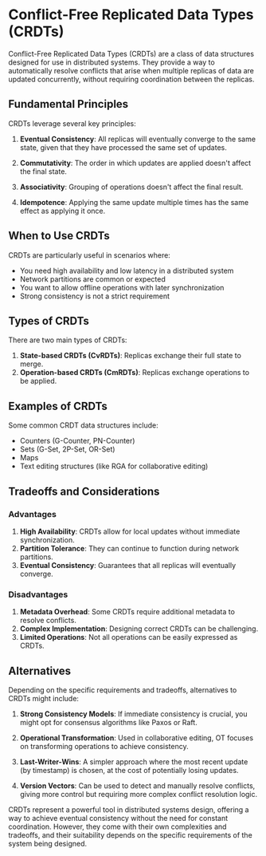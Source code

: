 # Conflict-Free Replicated Data Types (CRDTs)

Conflict-Free Replicated Data Types (CRDTs) are a class of data structures designed for use in distributed systems. They provide a way to automatically resolve conflicts that arise when multiple replicas of data are updated concurrently, without requiring coordination between the replicas.

## Fundamental Principles

CRDTs leverage several key principles:

1. **Eventual Consistency**: All replicas will eventually converge to the same state, given that they have processed the same set of updates.

2. **Commutativity**: The order in which updates are applied doesn't affect the final state.

3. **Associativity**: Grouping of operations doesn't affect the final result.

4. **Idempotence**: Applying the same update multiple times has the same effect as applying it once.

## When to Use CRDTs

CRDTs are particularly useful in scenarios where:

- You need high availability and low latency in a distributed system
- Network partitions are common or expected
- You want to allow offline operations with later synchronization
- Strong consistency is not a strict requirement

## Types of CRDTs

There are two main types of CRDTs:

1. **State-based CRDTs (CvRDTs)**: Replicas exchange their full state to merge.
2. **Operation-based CRDTs (CmRDTs)**: Replicas exchange operations to be applied.

## Examples of CRDTs

Some common CRDT data structures include:

- Counters (G-Counter, PN-Counter)
- Sets (G-Set, 2P-Set, OR-Set)
- Maps
- Text editing structures (like RGA for collaborative editing)

## Tradeoffs and Considerations

### Advantages

1. **High Availability**: CRDTs allow for local updates without immediate synchronization.
2. **Partition Tolerance**: They can continue to function during network partitions.
3. **Eventual Consistency**: Guarantees that all replicas will eventually converge.

### Disadvantages

1. **Metadata Overhead**: Some CRDTs require additional metadata to resolve conflicts.
2. **Complex Implementation**: Designing correct CRDTs can be challenging.
3. **Limited Operations**: Not all operations can be easily expressed as CRDTs.

## Alternatives

Depending on the specific requirements and tradeoffs, alternatives to CRDTs might include:

1. **Strong Consistency Models**: If immediate consistency is crucial, you might opt for consensus algorithms like Paxos or Raft.

2. **Operational Transformation**: Used in collaborative editing, OT focuses on transforming operations to achieve consistency.

3. **Last-Writer-Wins**: A simpler approach where the most recent update (by timestamp) is chosen, at the cost of potentially losing updates.

4. **Version Vectors**: Can be used to detect and manually resolve conflicts, giving more control but requiring more complex conflict resolution logic.

CRDTs represent a powerful tool in distributed systems design, offering a way to achieve eventual consistency without the need for constant coordination. However, they come with their own complexities and tradeoffs, and their suitability depends on the specific requirements of the system being designed.
